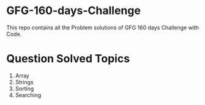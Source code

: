 # GFG-160-days-Challenge
This repo contains all the Problem solutions of GFG 160 days Challenge with Code. 
# Question Solved Topics
1. Array
2. Strings
3. Sorting
4. Searching

